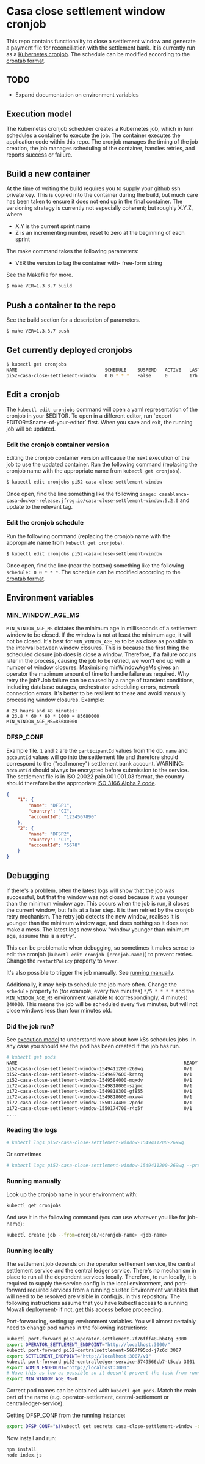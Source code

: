 
# Casa close settlement window cronjob
This repo contains functionality to close a settlement window and generate a payment file for
reconciliation with the settlement bank. It is currently run as a [Kubernetes
cronjob](https://kubernetes.io/docs/concepts/workloads/controllers/cron-jobs/). The schedule can be
modified according to the [crontab format](https://en.wikipedia.org/wiki/Cron#Overview).

## TODO
* Expand documentation on environment variables

## Execution model
The Kubernetes cronjob scheduler creates a Kubernetes job, which in turn schedules a container to
execute the job. The container executes the application code within this repo. The cronjob manages
the timing of the job creation, the job manages scheduling of the container, handles retries, and
reports success or failure.

## Build a new container
At the time of writing the build requires you to supply your github ssh private key. This is copied
into the container during the build, but much care has been taken to ensure it does not end up in
the final container. The versioning strategy is currently not especially coherent; but roughly
X.Y.Z, where
* X.Y is the current sprint name
* Z is an incrementing number, reset to zero at the beginning of each sprint

The make command takes the following parameters:
* VER the version to tag the container with- free-form string

See the Makefile for more.
```bash
$ make VER=1.3.3.7 build
```

## Push a container to the repo
See the build section for a description of parameters.
```bash
$ make VER=1.3.3.7 push
```

## Get currently deployed cronjobs
```bash
$ kubectl get cronjobs
NAME                                SCHEDULE    SUSPEND   ACTIVE   LAST SCHEDULE   AGE
pi52-casa-close-settlement-window   0 0 * * *   False     0        17h             1d
```

## Edit a cronjob
The `kubectl edit cronjobs` command will open a yaml representation of the cronjob in your
$EDITOR. To open in a different editor, run `export EDITOR=$name-of-your-editor` first. When you
save and exit, the running job will be updated.

### Edit the cronjob container version
Editing the cronjob container version will cause the next execution of the job to use the updated
container. Run the following command (replacing the cronjob name with the appropriate name from
`kubectl get cronjobs`).
```bash
$ kubectl edit cronjobs pi52-casa-close-settlement-window
```
Once open, find the line something like the following `image:
casablanca-casa-docker-release.jfrog.io/casa-close-settlement-window:5.2.0` and update to the
relevant tag.

### Edit the cronjob schedule
Run the following command (replacing the cronjob name with the appropriate name from `kubectl get
cronjobs`).
```bash
$ kubectl edit cronjobs pi52-casa-close-settlement-window
```
Once open, find the line (near the bottom) something like the following `schedule: 0 0 * * *`.
The schedule can be modified according to the [crontab
format](https://en.wikipedia.org/wiki/Cron#Overview).

## Environment variables

### MIN_WINDOW_AGE_MS
`MIN_WINDOW_AGE_MS` dictates the minimum age in milliseconds of a settlement window to be closed.
If the window is not at least the minimum age, it will not be closed.  It's best for
`MIN_WINDOW_AGE_MS` to be as close as possible to the interval between window closures.  This is
because the first thing the scheduled closure job does is close a window. Therefore, if a failure
occurs later in the process, causing the job to be retried, we won't end up with a number of window
closures. Maximising minWindowAgeMs gives an operator the maximum amount of time to handle failure
as required. Why retry the job? Job failure can be caused by a range of transient conditions,
including database outages, orchestrator scheduling errors, network connection errors. It's better
to be resilient to these and avoid manually processing window closures. Example:
```
# 23 hours and 48 minutes:
# 23.8 * 60 * 60 * 1000 = 85680000
MIN_WINDOW_AGE_MS=85680000
```

### DFSP_CONF
Example file. `1` and `2` are the `participantId` values from the db. `name` and `accountId`
values will go into the settlement file and therefore should correspond to the ("real money")
settlement bank account. WARNING: `accountId` should always be encrypted before submission to the
service. The settlement file is in ISO 20022 pain.001.001.03 format, the country should therefore
be the appropriate [ISO 3166 Alpha 2 code](https://en.wikipedia.org/wiki/ISO_3166-1_alpha-2).
```json
{
    "1": {
        "name": "DFSP1",
        "country": "CI",
        "accountId": "1234567890"
    },
    "2": {
        "name": "DFSP2",
        "country": "CI",
        "accountId": "5678"
    }
}
```

## Debugging

If there's a problem, often the latest logs will show that the job was successful, but that the
window was not closed because it was younger than the minimum window age. This occurs when the job
is run, it closes the current window, but fails at a later step. It is then retried by the cronjob
retry mechanism. The retry job detects the new window, realises it is younger than the minimum
window age, and does nothing so it does not make a mess. The latest logs now show "window younger
than minimum age, assume this is a retry".

This can be problematic when debugging, so sometimes it makes sense to edit the cronjob (`kubectl
edit cronjob [cronjob-name]`) to prevent retries. Change the `restartPolicy` property to `Never`.

It's also possible to trigger the job manually. See [running manually](#running-manually).

Additionally, it may help to schedule the job more often. Change the `schedule` property to (for
example, every five minutes) `*/5 * * * *` and the `MIN_WINDOW_AGE_MS` environment variable to
(correspondingly, 4 minutes) `240000`. This means the job will be scheduled every five minutes, but
will not close windows less than four minutes old.

### Did the job run?
See [execution model](#execution-model) to understand more about how k8s schedules jobs. In any
case you should see the pod has been created if the job has run.

```bash
# kubectl get pods
NAME                                                             READY   STATUS         RESTARTS   AGE
pi52-casa-close-settlement-window-1549411200-269wq               0/1     Completed      0          8d
pi52-casa-close-settlement-window-1549497600-krnzq               0/1     Completed      0          7d
pi52-casa-close-settlement-window-1549584000-mqxdv               0/1     Completed      0          6d
pi72-casa-close-settlement-window-1549818000-szjmc               0/1     Completed      0          4d
pi72-casa-close-settlement-window-1549818300-gf855               0/1     Completed      0          4d
pi72-casa-close-settlement-window-1549818600-nxvw4               0/1     Completed      0          4d
pi72-casa-close-settlement-window-1550174400-2pcdc               0/1     Completed      0          16m
pi72-casa-close-settlement-window-1550174700-r4q5f               0/1     Completed      0          11m
....
```

### Reading the logs
```bash
# kubectl logs pi52-casa-close-settlement-window-1549411200-269wq
```
Or sometimes
```bash
# kubectl logs pi52-casa-close-settlement-window-1549411200-269wq --previous=true
```

### Running manually
Look up the cronjob name in your environment with:

```bash
kubectl get cronjobs
```
And use it in the following command (you can use whatever you like for job-name):
```bash
kubectl create job --from=cronjob/<cronjob-name> <job-name>
```

### Running locally
The settlement job depends on the operator settlement service, the central settlement service and
the central ledger service. There's no mechanism in place to run all the dependent services
locally. Therefore, to run locally, it is required to supply the service config in the local
environment, and port-forward required services from a running cluster. Environment variables that
will need to be resolved are visible in config.js, in this repository. The following instructions
assume that you have kubectl access to a running Mowali deployment- if not, get this access before
proceeding.

Port-forwarding, setting up environment variables. You will almost certainly need to change pod
names in the following instructions:
```bash
kubectl port-forward pi52-operator-settlement-7f76fff48-hb4tq 3000
export OPERATOR_SETTLEMENT_ENDPOINT="http://localhost:3000/"
kubectl port-forward pi52-centralsettlement-5667f95cd-j7z6d 3007
export SETTLEMENT_ENDPOINT="http://localhost:3007/v1"
kubectl port-forward pi52-centralledger-service-5749566cb7-t5cqb 3001
export ADMIN_ENDPOINT="http://localhost:3001"
# Have this as low as possible so it doesn't prevent the task from running
export MIN_WINDOW_AGE_MS=0
```
Correct pod names can be obtained with `kubectl get pods`. Match the main part of the name (e.g.
operator-settlement, central-settlement or centralledger-service).

Getting DFSP_CONF from the running instance:
```bash
export DFSP_CONF="$(kubectl get secrets casa-close-settlement-window -o jsonpath='{.data.DFSP_CONF}' | base64 --decode)"
```

Now install and run:
```bash
npm install
node index.js
```
